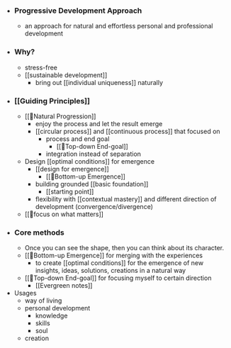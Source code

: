 - ### Progressive Development Approach
    - an approach for natural and effortless personal and professional development
- ### Why?
    - stress-free
    - [[sustainable development]]
        - bring out [[individual uniqueness]] naturally
- ### [[Guiding Principles]]
    - [[🌱Natural Progression]]
        - enjoy the process and let the result emerge
        - [[circular process]] and [[continuous process]] that focused on
            - process and end goal 
                - [[🌲Top-down End-goal]]
            - integration instead of separation
    - Design [[optimal conditions]] for emergence
        - [[design for emergence]]
            - [[🌲Bottom-up Emergence]] 
        - building grounded [[basic foundation]]
            - [[starting point]]
        - flexibility with [[contextual mastery]] and different direction of development (convergence/divergence)
    - [[🌱focus on what matters]]
- ### Core methods
    - Once you can see the shape, then you can think about its character.
    -  [[🌲Bottom-up Emergence]] for merging with the experiences
        - to create [[optimal conditions]] for the emergence of new insights, ideas, solutions, creations in a natural way 
    -  [[🌲Top-down End-goal]] for focusing myself to certain direction
        - [[Evergreen notes]]
- Usages
    - way of living
    - personal development
        - knowledge
        - skills
        - soul
    - creation
